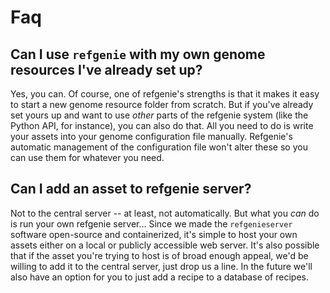 # Faq

## Can I use `refgenie` with my own genome resources I've already set up?

Yes, you can. Of course, one of refgenie's strengths is that it makes it easy to start a new genome resource folder from scratch. But if you've already set yours up and want to use *other* parts of the refgenie system (like the Python API, for instance), you can also do that. All you need to do is write your assets into your genome configuration file manually. Refgenie's automatic management of the configuration file won't alter these so you can use them for whatever you need.

## Can I add an asset to refgenie server?

Not to the central server -- at least, not automatically. But what you *can* do is run your own refgenie server... Since we made the `refgenieserver` software open-source and containerized, it's simple to host your own assets either on a local or publicly accessible web server. It's also possible that if the asset you're trying to host is of broad enough appeal, we'd be willing to add it to the central server, just drop us a line. In the future we'll also have an option for you to just add a recipe to a database of recipes.
